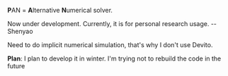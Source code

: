 **P**AN = **A**lternative **N**umerical solver. 

Now under development. Currently, it is for personal research usage. --Shenyao

Need to do implicit numerical simulation, that's why I don't use Devito. 

**Plan**: I plan to develop it in winter. I'm trying not to rebuild the code in the future